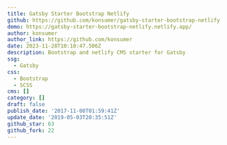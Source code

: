 ```yaml
---
title: Gatsby Starter Bootstrap Netlify
github: https://github.com/konsumer/gatsby-starter-bootstrap-netlify
demo: https://gatsby-starter-bootstrap-netlify.netlify.app/
author: konsumer
author_link: https://github.com/konsumer
date: 2023-11-28T10:10:47.506Z
description: Bootstrap and netlify CMS starter for Gatsby
ssg:
  - Gatsby
css:
  - Bootstrap
  - SCSS
cms: []
category: []
draft: false
publish_date: '2017-11-08T01:59:41Z'
update_date: '2019-05-03T20:35:51Z'
github_star: 63
github_fork: 22
---
```

